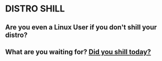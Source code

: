 # DISTRO SHILL

## Are you even a Linux User if you don't shill your distro?

## What are you waiting for? [Did you shill today?](https://shill-it.today/leaderboard)
